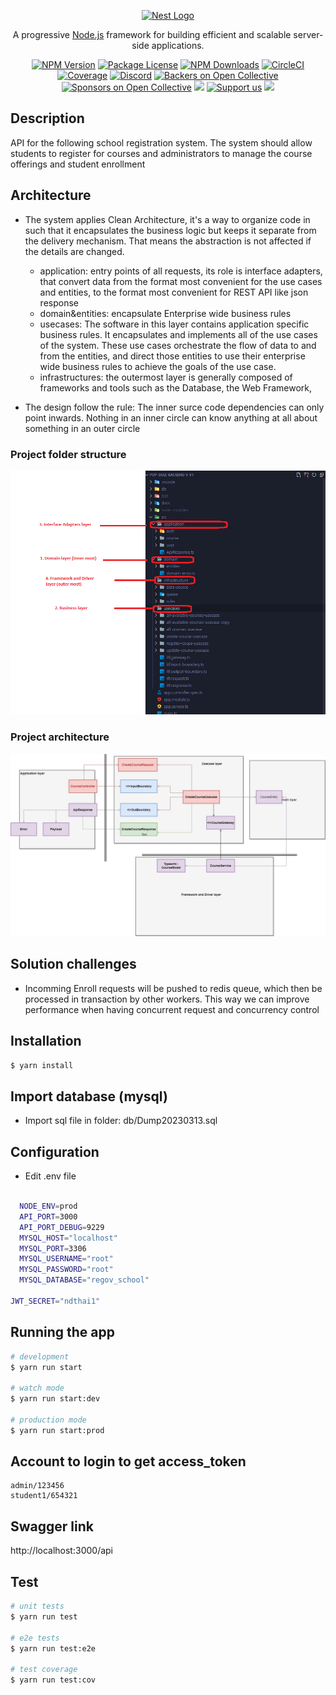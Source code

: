 <p align="center">
  <a href="http://nestjs.com/" target="blank"><img src="https://nestjs.com/img/logo-small.svg" width="200" alt="Nest Logo" /></a>
</p>

[circleci-image]: https://img.shields.io/circleci/build/github/nestjs/nest/master?token=abc123def456
[circleci-url]: https://circleci.com/gh/nestjs/nest

  <p align="center">A progressive <a href="http://nodejs.org" target="_blank">Node.js</a> framework for building efficient and scalable server-side applications.</p>
    <p align="center">
<a href="https://www.npmjs.com/~nestjscore" target="_blank"><img src="https://img.shields.io/npm/v/@nestjs/core.svg" alt="NPM Version" /></a>
<a href="https://www.npmjs.com/~nestjscore" target="_blank"><img src="https://img.shields.io/npm/l/@nestjs/core.svg" alt="Package License" /></a>
<a href="https://www.npmjs.com/~nestjscore" target="_blank"><img src="https://img.shields.io/npm/dm/@nestjs/common.svg" alt="NPM Downloads" /></a>
<a href="https://circleci.com/gh/nestjs/nest" target="_blank"><img src="https://img.shields.io/circleci/build/github/nestjs/nest/master" alt="CircleCI" /></a>
<a href="https://coveralls.io/github/nestjs/nest?branch=master" target="_blank"><img src="https://coveralls.io/repos/github/nestjs/nest/badge.svg?branch=master#9" alt="Coverage" /></a>
<a href="https://discord.gg/G7Qnnhy" target="_blank"><img src="https://img.shields.io/badge/discord-online-brightgreen.svg" alt="Discord"/></a>
<a href="https://opencollective.com/nest#backer" target="_blank"><img src="https://opencollective.com/nest/backers/badge.svg" alt="Backers on Open Collective" /></a>
<a href="https://opencollective.com/nest#sponsor" target="_blank"><img src="https://opencollective.com/nest/sponsors/badge.svg" alt="Sponsors on Open Collective" /></a>
  <a href="https://paypal.me/kamilmysliwiec" target="_blank"><img src="https://img.shields.io/badge/Donate-PayPal-ff3f59.svg"/></a>
    <a href="https://opencollective.com/nest#sponsor"  target="_blank"><img src="https://img.shields.io/badge/Support%20us-Open%20Collective-41B883.svg" alt="Support us"></a>
  <a href="https://twitter.com/nestframework" target="_blank"><img src="https://img.shields.io/twitter/follow/nestframework.svg?style=social&label=Follow"></a>
</p>
  <!--[![Backers on Open Collective](https://opencollective.com/nest/backers/badge.svg)](https://opencollective.com/nest#backer)
  [![Sponsors on Open Collective](https://opencollective.com/nest/sponsors/badge.svg)](https://opencollective.com/nest#sponsor)-->

## Description

API for the following school registration system. The system should allow students to register for courses and administrators to manage the course offerings and student enrollment

## Architecture
- The system applies Clean Architecture, it's a way to organize code in such that it encapsulates the business logic but keeps it separate from the delivery mechanism. That means the abstraction is not affected if the details are changed.

  - application: entry points of all requests, its role is interface adapters, that convert data from the format most convenient for the use cases and entities, to the format most convenient for REST API like json response
  - domain&entities: encapsulate Enterprise wide business rules
  - usecases: The software in this layer contains application specific business rules. It encapsulates and implements all of the use cases of the system. These use cases orchestrate the flow of data to and from the entities, and direct those entities to use their enterprise wide business rules to achieve the goals of the use case.
  - infrastructures: the outermost layer is generally composed of frameworks and tools such as the Database, the Web Framework, 

- The design follow the rule: The inner surce code dependencies can only point inwards. Nothing in an inner circle can know anything at all about something in an outer circle

### Project folder structure

![the picture](./docs/Folder-structure.png)

### Project architecture

![the picture2](./docs/clean-architecture.jpg)

## Solution challenges

- Incomming Enroll requests will be pushed to redis queue, which then be processed in transaction by other workers. This way we can improve performance when having concurrent request and concurrency control


## Installation

```bash
$ yarn install
```

## Import database (mysql)

- Import sql file in folder: db/Dump20230313.sql

## Configuration

- Edit .env file

```bash

  NODE_ENV=prod
  API_PORT=3000
  API_PORT_DEBUG=9229
  MYSQL_HOST="localhost"
  MYSQL_PORT=3306
  MYSQL_USERNAME="root"
  MYSQL_PASSWORD="root"
  MYSQL_DATABASE="regov_school"

JWT_SECRET="ndthai1"
```

## Running the app


```bash
# development
$ yarn run start

# watch mode
$ yarn run start:dev

# production mode
$ yarn run start:prod
```

## Account to login to get access_token

```
admin/123456
student1/654321
```

## Swagger link
http://localhost:3000/api

## Test

```bash
# unit tests
$ yarn run test

# e2e tests
$ yarn run test:e2e

# test coverage
$ yarn run test:cov
```
